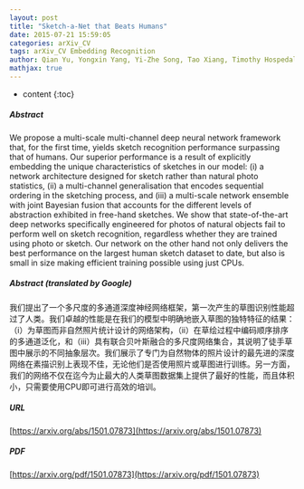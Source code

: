 ```yaml
---
layout: post
title: "Sketch-a-Net that Beats Humans"
date: 2015-07-21 15:59:05
categories: arXiv_CV
tags: arXiv_CV Embedding Recognition
author: Qian Yu, Yongxin Yang, Yi-Zhe Song, Tao Xiang, Timothy Hospedales
mathjax: true
---
```


* content
{:toc}

##### Abstract
We propose a multi-scale multi-channel deep neural network framework that, for the first time, yields sketch recognition performance surpassing that of humans. Our superior performance is a result of explicitly embedding the unique characteristics of sketches in our model: (i) a network architecture designed for sketch rather than natural photo statistics, (ii) a multi-channel generalisation that encodes sequential ordering in the sketching process, and (iii) a multi-scale network ensemble with joint Bayesian fusion that accounts for the different levels of abstraction exhibited in free-hand sketches. We show that state-of-the-art deep networks specifically engineered for photos of natural objects fail to perform well on sketch recognition, regardless whether they are trained using photo or sketch. Our network on the other hand not only delivers the best performance on the largest human sketch dataset to date, but also is small in size making efficient training possible using just CPUs.

##### Abstract (translated by Google)
我们提出了一个多尺度的多通道深度神经网络框架，第一次产生的草图识别性能超过了人类。我们卓越的性能是在我们的模型中明确地嵌入草图的独特特征的结果：（i）为草图而非自然照片统计设计的网络架构，（ii）在草绘过程中编码顺序排序的多通道泛化，和（iii）具有联合贝叶斯融合的多尺度网络集合，其说明了徒手草图中展示的不同抽象层次。我们展示了专门为自然物体的照片设计的最先进的深度网络在素描识别上表现不佳，无论他们是否使用照片或草图进行训练。另一方面，我们的网络不仅在迄今为止最大的人类草图数据集上提供了最好的性能，而且体积小，只需要使用CPU即可进行高效的培训。

##### URL
[https://arxiv.org/abs/1501.07873](https://arxiv.org/abs/1501.07873)

##### PDF
[https://arxiv.org/pdf/1501.07873](https://arxiv.org/pdf/1501.07873)

